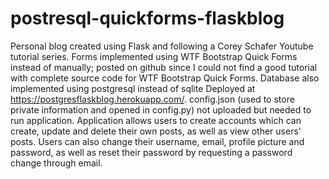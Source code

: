 # postresql-quickforms-flaskblog
Personal blog created using Flask and following a Corey Schafer Youtube tutorial series. 
Forms implemented using WTF Bootstrap Quick Forms instead of manually; posted on github since I could not find a good tutorial with complete source code for WTF Bootstrap Quick Forms.
Database also implemented using postgresql instead of sqlite
Deployed at https://postgresflaskblog.herokuapp.com/. config.json (used to store private information and opened in config.py) not uploaded but needed to run application. 
Application allows users to create accounts which can create, update and delete their own posts, as well as view other users' posts. 
Users can also change their username, email, profile picture and password, as well as reset their password by requesting a password change through email.

